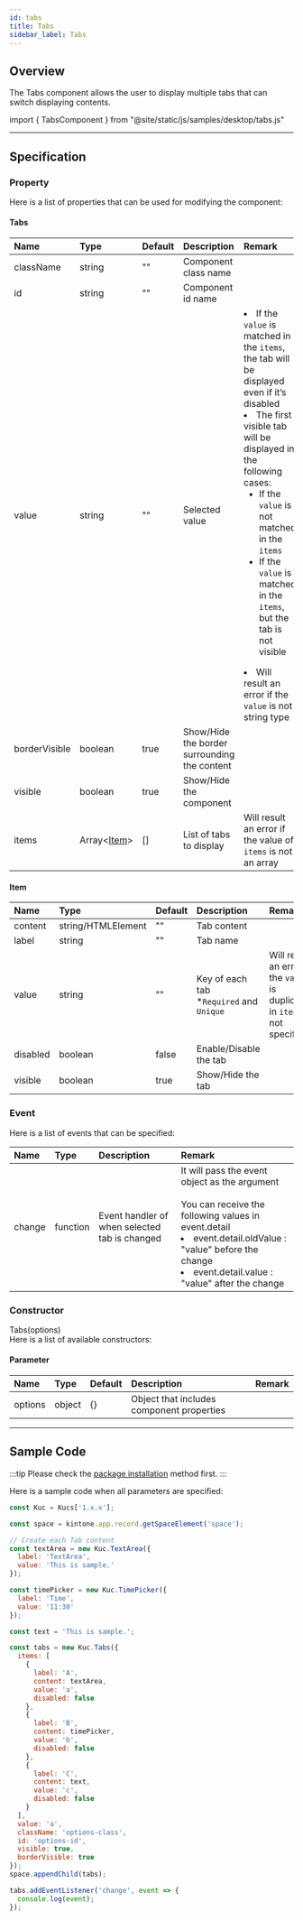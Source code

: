 ```yaml
---
id: tabs
title: Tabs
sidebar_label: Tabs
---
```


## Overview

The Tabs component allows the user to display multiple tabs that can switch displaying contents.

import { TabsComponent } from "@site/static/js/samples/desktop/tabs.js"

<TabsComponent />

---

## Specification

### Property
Here is a list of properties that can be used for modifying the component:

#### Tabs

| Name   | Type | Default | Description | Remark |
| :--- | :--- | :--- | :--- | :--- |
| className | string | ""  | Component class name | |
| id | string | ""  | Component id name | |
| value | string | ""  | Selected value | <li>If the `value` is matched in the `items`, the tab will be displayed even if it’s disabled</li><li>The first visible tab will be displayed in the following cases:<ul><li>If the `value` is not matched in the `items`</li><li>If the `value` is matched in the `items`, but the tab is not visible</li></ul></li><li>Will result an error if the `value` is not string type</li> |
| borderVisible | boolean | true  | Show/Hide the border surrounding the content | |
| visible | boolean | true | Show/Hide the component | |
| items | Array<[Item](#item)\> | [] | List of tabs to display | Will result an error if the value of `items` is not an array |

#### Item

| Name   | Type | Default | Description | Remark |
| :--- | :--- | :--- | :--- | :--- |
| content | string/HTMLElement | "" | Tab content | |
| label | string | "" | Tab name | |
| value | string | "" | Key of each tab<br/>*`Required` and `Unique` | Will result an error if the `value` is duplicated in `items` or not specified |
| disabled | boolean | false | Enable/Disable the tab | |
| visible | boolean | true | Show/Hide the tab | |

### Event

Here is a list of events that can be specified:

| Name | Type | Description | Remark |
| :--- | :--- | :--- | :--- |
| change | function | Event handler of when selected tab is changed |  It will pass the event object as the argument<br/><br/>You can receive the following values in event.detail<br/><li>event.detail.oldValue : "value" before the change</li><li>event.detail.value : "value" after the change</li> |

### Constructor

Tabs(options)<br/>
Here is a list of available constructors:

#### Parameter

| Name | Type | Default | Description | Remark |
| :--- | :--- | :--- | :--- | :--- |
| options | object | {} | Object that includes component properties | |

---
## Sample Code

:::tip
Please check the [package installation](../../getting-started/quick-start#installation) method first.
:::

Here is a sample code when all parameters are specified:

```javascript
const Kuc = Kucs['1.x.x'];

const space = kintone.app.record.getSpaceElement('space');

// Create each Tab content
const textArea = new Kuc.TextArea({
  label: 'TextArea',
  value: 'This is sample.'
});

const timePicker = new Kuc.TimePicker({
  label: 'Time',
  value: '11:30'
});

const text = 'This is sample.';

const tabs = new Kuc.Tabs({
  items: [
    {
      label: 'A',
      content: textArea,
      value: 'a',
      disabled: false
    },
    {
      label: 'B',
      content: timePicker,
      value: 'b',
      disabled: false
    },
    {
      label: 'C',
      content: text,
      value: 'c',
      disabled: false
    }
  ],
  value: 'a',
  className: 'options-class',
  id: 'options-id',
  visible: true,
  borderVisible: true
});
space.appendChild(tabs);

tabs.addEventListener('change', event => {
  console.log(event);
});
```

